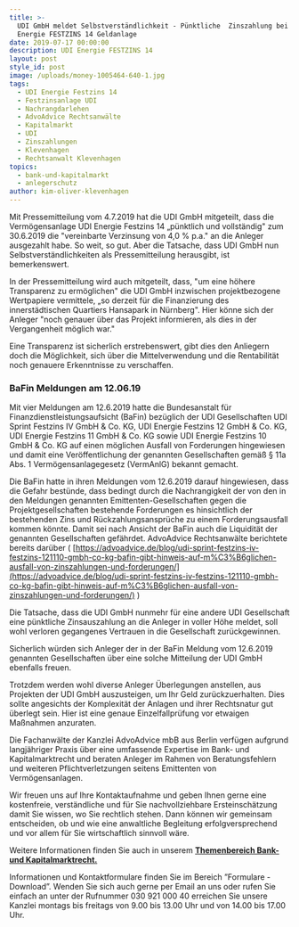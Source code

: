 ```yaml
---
title: >-
  UDI GmbH meldet Selbstverständlichkeit - Pünktliche  Zinszahlung bei der UDI
  Energie FESTZINS 14 Geldanlage
date: 2019-07-17 00:00:00
description: UDI Energie FESTZINS 14
layout: post
style_id: post
image: /uploads/money-1005464-640-1.jpg
tags:
  - UDI Energie Festzins 14
  - Festzinsanlage UDI
  - Nachrangdarlehen
  - AdvoAdvice Rechtsanwälte
  - Kapitalmarkt
  - UDI
  - Zinszahlungen
  - Klevenhagen
  - Rechtsanwalt Klevenhagen
topics:
  - bank-und-kapitalmarkt
  - anlegerschutz
author: kim-oliver-klevenhagen
---
```


Mit Pressemitteilung vom 4.7.2019 hat die UDI GmbH mitgeteilt, dass die Vermögensanlage UDI Energie Festzins 14 „p&uuml;nktlich und vollst&auml;ndig" zum 30.6.2019 die "vereinbarte Verzinsung von 4,0 % p.a." an die Anleger ausgezahlt habe. So weit, so gut. Aber die Tatsache, dass UDI GmbH nun Selbstverst&auml;ndlichkeiten als Pressemitteilung herausgibt, ist bemerkenswert.

In der Pressemitteilung wird auch mitgeteilt, dass, "um eine höhere Transparenz zu ermöglichen" die UDI GmbH inzwischen projektbezogene Wertpapiere vermittele, „so derzeit f&uuml;r die Finanzierung des innerst&auml;dtischen Quartiers Hansapark in N&uuml;rnberg". Hier könne sich der Anleger "noch genauer &uuml;ber das Projekt informieren, als dies in der Vergangenheit möglich war."

Eine Transparenz ist sicherlich erstrebenswert, gibt dies den Anliegern doch die Möglichkeit, sich &uuml;ber die Mittelverwendung und die Rentabilit&auml;t noch genauere Erkenntnisse zu verschaffen.

### BaFin Meldungen am 12.06.19

Mit vier Meldungen am 12.6.2019 hatte die Bundesanstalt f&uuml;r Finanzdienstleistungsaufsicht (BaFin) bez&uuml;glich der UDI Gesellschaften UDI Sprint Festzins IV GmbH & Co. KG, UDI Energie Festzins 12 GmbH & Co. KG, UDI Energie Festzins 11 GmbH & Co. KG sowie UDI Energie Festzins 10 GmbH & Co. KG auf einen möglichen Ausfall von Forderungen hingewiesen und damit eine Veröffentlichung der genannten Gesellschaften gem&auml;&szlig; &sect; 11a Abs. 1 Vermögensanlagegesetz (VermAnlG) bekannt gemacht.

Die BaFin hatte in ihren Meldungen vom 12.6.2019 darauf hingewiesen, dass die Gefahr best&uuml;nde, dass bedingt durch die Nachrangigkeit der von den in den Meldungen genannten Emittenten-Gesellschaften gegen die Projektgesellschaften bestehende Forderungen es hinsichtlich der bestehenden Zins und R&uuml;ckzahlungsanspr&uuml;che zu einem Forderungsausfall kommen könnte. Damit sei nach Ansicht der BaFin auch die Liquidit&auml;t der genannten Gesellschaften gef&auml;hrdet. AdvoAdvice Rechtsanw&auml;lte berichtete bereits dar&uuml;ber (&nbsp;[https://advoadvice.de/blog/udi-sprint-festzins-iv-festzins-121110-gmbh-co-kg-bafin-gibt-hinweis-auf-m%C3%B6glichen-ausfall-von-zinszahlungen-und-forderungen/](https://advoadvice.de/blog/udi-sprint-festzins-iv-festzins-121110-gmbh-co-kg-bafin-gibt-hinweis-auf-m%C3%B6glichen-ausfall-von-zinszahlungen-und-forderungen/)&nbsp;)

Die Tatsache, dass die UDI GmbH nunmehr f&uuml;r eine andere UDI Gesellschaft eine p&uuml;nktliche Zinsauszahlung an die Anleger in voller Höhe meldet, soll wohl verloren gegangenes Vertrauen in die Gesellschaft zur&uuml;ckgewinnen.

Sicherlich w&uuml;rden sich Anleger der in der BaFin Meldung vom 12.6.2019 genannten Gesellschaften &uuml;ber eine solche Mitteilung der UDI GmbH ebenfalls freuen.

Trotzdem werden wohl diverse Anleger &Uuml;berlegungen anstellen, aus Projekten der UDI GmbH auszusteigen, um Ihr Geld zur&uuml;ckzuerhalten. Dies sollte angesichts der Komplexit&auml;t der Anlagen und ihrer Rechtsnatur gut &uuml;berlegt sein. Hier ist eine genaue Einzelfallpr&uuml;fung vor etwaigen Ma&szlig;nahmen anzuraten.

Die Fachanw&auml;lte der Kanzlei AdvoAdvice mbB aus Berlin verf&uuml;gen aufgrund langj&auml;hriger Praxis &uuml;ber eine umfassende Expertise im Bank- und Kapitalmarktrecht und beraten Anleger im Rahmen von Beratungsfehlern und weiteren Pflichtverletzungen seitens Emittenten von Vermögensanlagen.&nbsp;

Wir freuen uns auf Ihre Kontaktaufnahme und geben Ihnen gerne eine kostenfreie, verst&auml;ndliche und f&uuml;r Sie nachvollziehbare Ersteinsch&auml;tzung damit Sie wissen, wo Sie rechtlich stehen. Dann können wir gemeinsam entscheiden, ob und wie eine anwaltliche Begleitung erfolgversprechend und vor allem f&uuml;r Sie wirtschaftlich sinnvoll w&auml;re.

Weitere Informationen finden Sie auch in unserem&nbsp;[**Themenbereich Bank- und Kapitalmarktrecht.**](https://advoadvice.de/themen/bank-und-kapitalmarkt/)

Informationen und Kontaktformulare finden Sie im Bereich ”Formulare - Download”. Wenden Sie sich auch gerne per Email an uns oder rufen Sie einfach an unter der Rufnummer 030 921 000 40 erreichen Sie unsere Kanzlei montags bis freitags von 9.00 bis 13.00 Uhr und von 14.00 bis 17.00 Uhr.&nbsp;